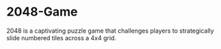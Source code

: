# 2048-Game
2048 is a captivating puzzle game that challenges players to strategically slide numbered tiles across a 4x4 grid.

